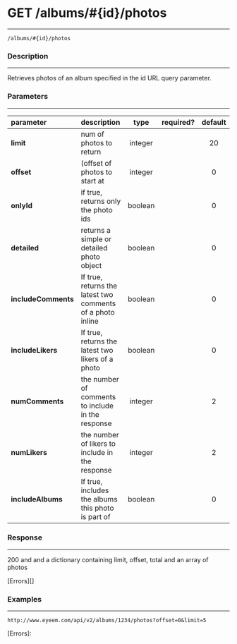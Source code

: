# GET /albums/#{id}/photos
***
`/albums/#{id}/photos`

### Description
***
Retrieves photos of an album specified in the id URL query parameter.

### Parameters
***

|parameter| description| type |required? |default|
|:---------|:--------------|:----------:|:------------:|:------------:|
|**limit**|num of photos to return|integer||20|
|**offset**|(offset of photos to start at|integer||0|
|**onlyId**|if true, returns only the photo ids|boolean||0|
|**detailed**|returns a simple or detailed photo object|boolean||0|
|**includeComments**|If true, returns the latest two comments of a photo inline|boolean||0|
|**includeLikers**|If true, returns the latest two likers of a photo|boolean||0|
|**numComments**|the number of comments to include in the response|integer||2|
|**numLikers**|the number of likers to include in the response|integer||2|
|**includeAlbums**|If true, includes the albums this photo is part of|boolean||0|



### Response
***


200 and and a dictionary containing limit, offset, total and an array of photos


[Errors][]

### Examples
***

`http://www.eyeem.com/api/v2/albums/1234/photos?offset=0&limit=5`









[Errors]: 